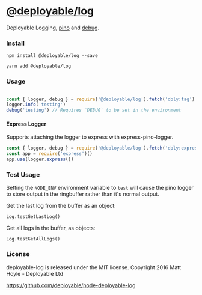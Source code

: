 # [@deployable/log](https://github.com/deployable/node-deployable-log)

Deployable Logging, [pino](https://github.com/pinojs/pino) and [debug](https://github.com/visionmedia/debug).

### Install
 
    npm install @deployable/log --save

    yarn add @deployable/log

### Usage

```javascript

const { logger, debug } = require('@deployable/log').fetch('dply:tag')
logger.info('testing')
debug('testing') // Requires `DEBUG` to be set in the environment

```

#### Express Logger

Supports attaching the logger to express with express-pino-logger.

```javascript
const { logger, debug } = require('@deployable/log').fetch('dply:express')
const app = require('express')()
app.use(logger.express())

```

### Test Usage

Setting the `NODE_ENV` environment variable to `test` will cause the pino logger
to store output in the ringbuffer rather than it's normal output. 

Get the last log from the buffer as an object:

    Log.testGetLastLog()

Get all logs in the buffer, as objects:

    Log.testGetAllLogs()


### License

deployable-log is released under the MIT license.
Copyright 2016 Matt Hoyle - Deployable Ltd

https://github.com/deployable/node-deployable-log

